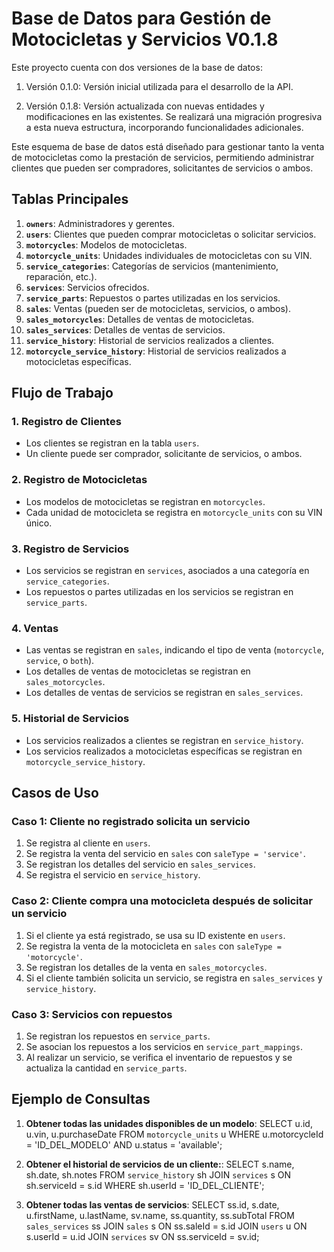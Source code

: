 # Base de Datos para Gestión de Motocicletas y Servicios V0.1.8

Este proyecto cuenta con dos versiones de la base de datos:

1. Versión 0.1.0: Versión inicial utilizada para el desarrollo de la API.

2. Versión 0.1.8: Versión actualizada con nuevas entidades y modificaciones en las existentes. Se realizará una migración progresiva a esta nueva estructura, incorporando funcionalidades adicionales.

Este esquema de base de datos está diseñado para gestionar tanto la venta de motocicletas como la prestación de servicios, permitiendo administrar clientes que pueden ser compradores, solicitantes de servicios o ambos.

## Tablas Principales

1. **`owners`**: Administradores y gerentes.
2. **`users`**: Clientes que pueden comprar motocicletas o solicitar servicios.
3. **`motorcycles`**: Modelos de motocicletas.
4. **`motorcycle_units`**: Unidades individuales de motocicletas con su VIN.
5. **`service_categories`**: Categorías de servicios (mantenimiento, reparación, etc.).
6. **`services`**: Servicios ofrecidos.
7. **`service_parts`**: Repuestos o partes utilizadas en los servicios.
8. **`sales`**: Ventas (pueden ser de motocicletas, servicios, o ambos).
9. **`sales_motorcycles`**: Detalles de ventas de motocicletas.
10. **`sales_services`**: Detalles de ventas de servicios.
11. **`service_history`**: Historial de servicios realizados a clientes.
12. **`motorcycle_service_history`**: Historial de servicios realizados a motocicletas específicas.

## Flujo de Trabajo

### 1. **Registro de Clientes**
   - Los clientes se registran en la tabla `users`.
   - Un cliente puede ser comprador, solicitante de servicios, o ambos.

### 2. **Registro de Motocicletas**
   - Los modelos de motocicletas se registran en `motorcycles`.
   - Cada unidad de motocicleta se registra en `motorcycle_units` con su VIN único.

### 3. **Registro de Servicios**
   - Los servicios se registran en `services`, asociados a una categoría en `service_categories`.
   - Los repuestos o partes utilizadas en los servicios se registran en `service_parts`.

### 4. **Ventas**
   - Las ventas se registran en `sales`, indicando el tipo de venta (`motorcycle`, `service`, o `both`).
   - Los detalles de ventas de motocicletas se registran en `sales_motorcycles`.
   - Los detalles de ventas de servicios se registran en `sales_services`.

### 5. **Historial de Servicios**
   - Los servicios realizados a clientes se registran en `service_history`.
   - Los servicios realizados a motocicletas específicas se registran en `motorcycle_service_history`.

## Casos de Uso

### **Caso 1: Cliente no registrado solicita un servicio**
1. Se registra al cliente en `users`.
2. Se registra la venta del servicio en `sales` con `saleType = 'service'`.
3. Se registran los detalles del servicio en `sales_services`.
4. Se registra el servicio en `service_history`.

### **Caso 2: Cliente compra una motocicleta después de solicitar un servicio**
1. Si el cliente ya está registrado, se usa su ID existente en `users`.
2. Se registra la venta de la motocicleta en `sales` con `saleType = 'motorcycle'`.
3. Se registran los detalles de la venta en `sales_motorcycles`.
4. Si el cliente también solicita un servicio, se registra en `sales_services` y `service_history`.

### **Caso 3: Servicios con repuestos**
1. Se registran los repuestos en `service_parts`.
2. Se asocian los repuestos a los servicios en `service_part_mappings`.
3. Al realizar un servicio, se verifica el inventario de repuestos y se actualiza la cantidad en `service_parts`.

## Ejemplo de Consultas

1. **Obtener todas las unidades disponibles de un modelo**:
   SELECT u.id, u.vin, u.purchaseDate
   FROM `motorcycle_units` u
   WHERE u.motorcycleId = 'ID_DEL_MODELO' AND u.status = 'available';

2. **Obtener el historial de servicios de un cliente:**:
    SELECT s.name, sh.date, sh.notes
    FROM `service_history` sh
    JOIN `services` s ON sh.serviceId = s.id
    WHERE sh.userId = 'ID_DEL_CLIENTE';

3. **Obtener todas las ventas de servicios**:
    SELECT ss.id, s.date, u.firstName, u.lastName, sv.name, ss.quantity, ss.subTotal
    FROM `sales_services` ss
    JOIN `sales` s ON ss.saleId = s.id
    JOIN `users` u ON s.userId = u.id
    JOIN `services` sv ON ss.serviceId = sv.id;